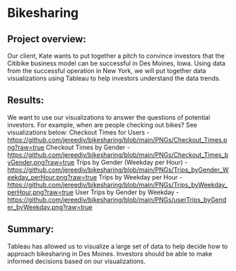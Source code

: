 # Bikesharing

## Project overview:
Our client, Kate wants to put together a pitch to convince investors that the Citibike business model can be successful in Des Moines, Iowa. Using data from the successful operation in New York, we will put together data visualizations using Tableau to help investors understand the data trends.

## Results:
We want to use our visualizations to answer the questions of potential investors. For example, when are people checking out bikes?
See visualizations below:
Checkout Times for Users -
https://github.com/jereediv/bikesharing/blob/main/PNGs/Checkout_Times.png?raw=true
Checkout Times by Gender -
https://github.com/jereediv/bikesharing/blob/main/PNGs/Checkout_Times_byGender.png?raw=true
Trips by Gender (Weekday per Hour) -
https://github.com/jereediv/bikesharing/blob/main/PNGs/Trips_byGender_Weekday_perHour.png?raw=true
Trips by Weekday per Hour -
https://github.com/jereediv/bikesharing/blob/main/PNGs/Trips_byWeekday_perHour.png?raw=true
User Trips by Gender by Weekday -
https://github.com/jereediv/bikesharing/blob/main/PNGs/userTrips_byGender_byWeekday.png?raw=true

## Summary:
Tableau has allowed us to visualize a large set of data to help decide how to approach bikesharing in Des Moines. Investors should be able to make informed decisions based on our visualizations.